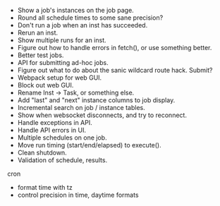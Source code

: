 - Show a job's instances on the job page.
- Round all schedule times to some sane precision?
- Don't run a job when an inst has succeeded.
- Rerun an inst.
- Show multiple runs for an inst.
- Figure out how to handle errors in fetch(), or use something better.
- Better test jobs.
- API for submitting ad-hoc jobs.
- Figure out what to do about the sanic wildcard route hack.  Submit?
- Webpack setup for web GUI.
- Block out web GUI.
- Rename Inst -> Task, or something else.
- Add "last" and "next" instance columns to job display.
- Incremental search on job / instance tables.
- Show when websocket disconnects, and try to reconnect.
- Handle exceptions in API.
- Handle API errors in UI.
- Multiple schedules on one job.
- Move run timing (start/end/elapsed) to execute().
- Clean shutdown.
- Validation of schedule, results.


cron
- format time with tz
- control precision in time, daytime formats
